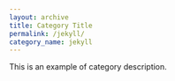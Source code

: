 ```yaml
---
layout: archive
title: Category Title
permalink: /jekyll/
category_name: jekyll
---
```

This is an example of category description.